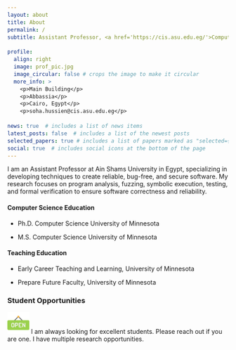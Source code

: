 ```yaml
---
layout: about
title: About
permalink: /
subtitle: Assistant Professor, <a href='https://cis.asu.edu.eg/'>Computer & Information Sciences, ASU</a>. Cairo. Egypt

profile:
  align: right
  image: prof_pic.jpg
  image_circular: false # crops the image to make it circular
  more_info: >
    <p>Main Building</p>
    <p>Abbassia</p>
    <p>Cairo, Egypt</p>
    <p>soha.hussien@cis.asu.edu.eg</p>

news: true  # includes a list of news items
latest_posts: false  # includes a list of the newest posts
selected_papers: true # includes a list of papers marked as "selected={true}"
social: true  # includes social icons at the bottom of the page
---
```


I am an Assistant Professor at Ain Shams University in Egypt, specializing in developing techniques to create reliable, bug-free, and secure software. My research focuses on program analysis, fuzzing, symbolic execution, testing, and formal verification to ensure software correctness and reliability.

#### Computer Science Education
* Ph.D. Computer Science University of Minnesota

* M.S. Computer Science University of Minnesota

[//]: # (* Ph.D. Computer Science Ain Shams University)

[//]: # ()
[//]: # (* M.S. Computer Science Ain Shams University)

#### Teaching Education

* Early Career Teaching and Learning, University of Minnesota

* Prepare Future Faculty, University of Minnesota

### Student Opportunities
<img src="../assets/img/open_img.png" alt="img" width="50"/>
I am always looking for excellent students. Please reach out if you are one. I have multiple research opportunities.
